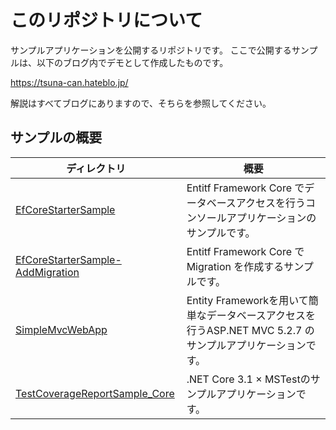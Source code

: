 # このリポジトリについて

サンプルアプリケーションを公開するリポジトリです。
ここで公開するサンプルは、以下のブログ内でデモとして作成したものです。

<https://tsuna-can.hateblo.jp/>

解説はすべてブログにありますので、そちらを参照してください。

## サンプルの概要

|ディレクトリ                                                         |概要                                                                                                       |
|---------------------------------------------------------------------|-----------------------------------------------------------------------------------------------------------|
|[EfCoreStarterSample](/EfCoreStarterSample)                          |Entitf Framework Core でデータベースアクセスを行うコンソールアプリケーションのサンプルです。               |
|[EfCoreStarterSample-AddMigration](/EfCoreStarterSample-AddMigration)|Entitf Framework Core で Migration を作成するサンプルです。                                                |
|[SimpleMvcWebApp](/SimpleMvcWebApp)                                  |Entity Frameworkを用いて簡単なデータベースアクセスを行うASP\.NET MVC 5.2.7 のサンプルアプリケーションです。|
|[TestCoverageReportSample_Core](/TestCoverageReportSample_Core)      |\.NET Core 3.1 × MSTestのサンプルアプリケーションです。                                                   |
